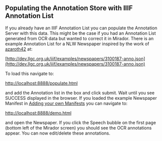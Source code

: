 ## Populating the Annotation Store with IIIF Annotation List

If you already have an IIIF Annotation List you can populate the Annotation Server with this data. This might be the case if you had an Annotation List generated from OCR data but wanted to correct it in Mirador. There is an example Annotation List for a NLW Newspaper inspired by the work of [azaroth42](https://github.com/azaroth42) at:

[http://dev.llgc.org.uk/iiif/examples/newspapers/3100187-anno.json](http://dev.llgc.org.uk/iiif/examples/newspapers/3100187-anno.json)

To load this navigate to:

[http://localhost:8888/populate.html](http://localhost:8888/populate.html)

and add the Annotation list in the box and click submit. Wait until you see SUCCESS displayed in the browser. If you loaded the example Newspaper Manifest in [Adding your own Manifests](NewManifests.md) you can navigate to:

[http://localhost:8888/demo.html](http://localhost:8888/demo.html)

and open the Newspaper. If you click the Speech bubble on the first page (bottom left of the Mirador screen) you should see the OCR annotations appear. You can now edit/delete these annotations. 


